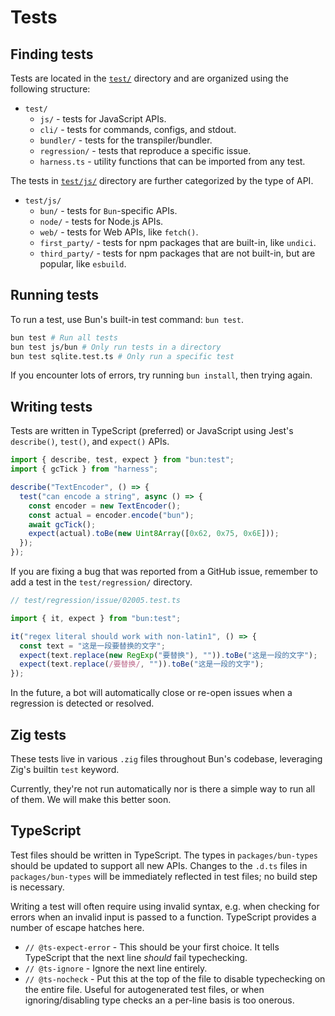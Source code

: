 # Tests

## Finding tests

Tests are located in the [`test/`](test/) directory and are organized using the following structure:

* `test/`
  * `js/` - tests for JavaScript APIs.
  * `cli/` - tests for commands, configs, and stdout.
  * `bundler/` - tests for the transpiler/bundler.
  * `regression/` - tests that reproduce a specific issue.
  * `harness.ts` - utility functions that can be imported from any test.

The tests in [`test/js/`](js/) directory are further categorized by the type of API.

* `test/js/`
  * `bun/` - tests for `Bun`-specific APIs.
  * `node/` - tests for Node.js APIs.
  * `web/` - tests for Web APIs, like `fetch()`.
  * `first_party/` - tests for npm packages that are built-in, like `undici`.
  * `third_party/` - tests for npm packages that are not built-in, but are popular, like `esbuild`.

## Running tests

To run a test, use Bun's built-in test command: `bun test`.

```sh
bun test # Run all tests
bun test js/bun # Only run tests in a directory
bun test sqlite.test.ts # Only run a specific test
```

If you encounter lots of errors, try running `bun install`, then trying again.

## Writing tests

Tests are written in TypeScript (preferred) or JavaScript using Jest's `describe()`, `test()`, and `expect()` APIs.

```ts
import { describe, test, expect } from "bun:test";
import { gcTick } from "harness";

describe("TextEncoder", () => {
  test("can encode a string", async () => {
    const encoder = new TextEncoder();
    const actual = encoder.encode("bun");
    await gcTick();
    expect(actual).toBe(new Uint8Array([0x62, 0x75, 0x6E]));
  });
});
```

If you are fixing a bug that was reported from a GitHub issue, remember to add a test in the `test/regression/` directory.

```ts
// test/regression/issue/02005.test.ts

import { it, expect } from "bun:test";

it("regex literal should work with non-latin1", () => {
  const text = "这是一段要替换的文字";
  expect(text.replace(new RegExp("要替换"), "")).toBe("这是一段的文字");
  expect(text.replace(/要替换/, "")).toBe("这是一段的文字");
});
```

In the future, a bot will automatically close or re-open issues when a regression is detected or resolved.

## Zig tests

These tests live in various `.zig` files throughout Bun's codebase, leveraging Zig's builtin `test` keyword.

Currently, they're not run automatically nor is there a simple way to run all of them. We will make this better soon.

## TypeScript

Test files should be written in TypeScript. The types in `packages/bun-types` should be updated to support all new APIs. Changes to the `.d.ts` files in `packages/bun-types` will be immediately reflected in test files; no build step is necessary.

Writing a test will often require using invalid syntax, e.g. when checking for errors when an invalid input is passed to a function. TypeScript provides a number of escape hatches here.

- `// @ts-expect-error` - This should be your first choice. It tells TypeScript that the next line *should* fail typechecking.
- `// @ts-ignore` - Ignore the next line entirely.
- `// @ts-nocheck` - Put this at the top of the file to disable typechecking on the entire file. Useful for autogenerated test files, or when ignoring/disabling type checks an a per-line basis is too onerous.
